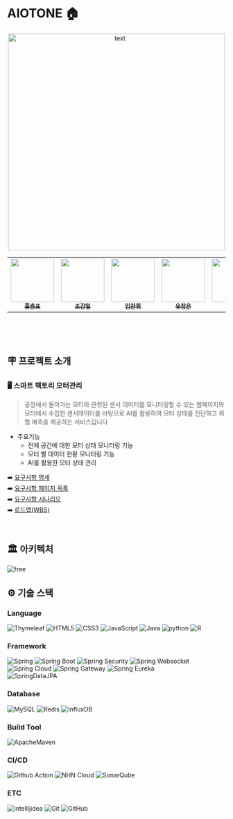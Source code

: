 # AIOTONE 🏠
<p align="center">
  <img src="https://github.com/nhnacademy-aiot1-T1/.github/assets/80664194/30b941a0-ace2-4eba-bc15-66f76bca5b93" height="500" alt="text" />
</p>

<table align="center">
  <tbody>
    <tr>
      <td align="center"><a href="https://github.com/AoiTuNa"><img src="https://avatars.githubusercontent.com/u/118845947?v=4"width="100px;" alt=""/><br /><sub><b>홍충표</b></sub></a><br /></td>
      <td align="center"><a href="https://github.com/jki12"><img src="https://avatars.githubusercontent.com/u/129145278?v=4" width="100px;" alt=""/><br /><sub><b>조강일</b></sub></a><br /></td>
      <td align="center"><a href="https://github.com/chanhwiim"><img src="https://avatars.githubusercontent.com/u/101960840?v=4" width="100px;" alt=""/><br /><sub><b>임찬휘</b></sub></a><br /></td>
      <td align="center"><a href="https://github.com/ckddms6530"><img src="https://avatars.githubusercontent.com/u/121488797?v=4" width="100px;" alt=""/><br /><sub><b>유창은</b></sub></a><br /></td>
      <td align="center"><a href="https://github.com/pangpangE123"><img src="https://avatars.githubusercontent.com/u/134940639?v=4" width="100px;" alt=""/><br /><sub><b>변상우</b></sub></a><br /></td>
      <td align="center"><a href="https://github.com/qaw302"><img src="https://avatars.githubusercontent.com/u/80664194?v=4" width="100px;" alt=""/><br /><sub><b>박미정</b></sub></a><br /></td>
    </tr>
  </tbody>
</table>


  
<br />
<br />
<br />  

## 🪧 프로젝트 소개
### 🖥️ 스마트 팩토리 모터관리
> 공장에서 돌아가는 모터와 관련된 센서 데이터를 모니터링할 수 있는 웹페이지와 모터에서 수집한 센서데이터를 바탕으로 AI를 활용하여 모터 상태를 진단하고 위험 예측을 제공하는 서비스입니다
- 주요기능
  - 전체 공간에 대한 모터 상태 모니터링 기능
  - 모터 별 데이터 현황 모니터링 기능
  - AI를 활용한 모터 상태 관리

➡️ [요구사항 명세](https://docs.google.com/spreadsheets/d/1CzpFsTNczJRvpjYeh9xfXlBBppYBSPM10EeXjIyXAzw/edit#gid=0)<br />
➡️ [요구사항 페이지 목록](https://docs.google.com/spreadsheets/d/19jqqDE9Yb4SLfPyVuQZ4r8ctLgOas44dhavJhodiMKk/edit#gid=0)<br />
➡️ [요구사항 시나리오](https://docs.google.com/spreadsheets/d/1F5o-hR033iyMkIzBvRk__4XYiJ-KJto6yM2x7Oatey0/edit#gid=0)<br />
➡️ [로드맵(WBS)](https://docs.google.com/spreadsheets/d/1xtpRn9wUJA4LiWlgvDDX7L0haHqjZAOUC3xZD4Zgh8Y/edit#gid=0)<br />
  
<br />

## 🏛 아키텍처 
![free](https://github.com/nhnacademy-aiot1-T1/.github/assets/80664194/3ba0b949-7f42-4e2d-9633-3885aeb81cf7)




## ⚙ 기술 스택
### Language
![Thymeleaf](https://img.shields.io/badge/Thymeleaf-005F0F?style=flat&logo=Thymeleaf&logoColor=white)
![HTML5](https://img.shields.io/badge/HTML5-E34F26?style=flat&logo=html5&logoColor=white)
![CSS3](https://img.shields.io/badge/CSS3-1572B6?style=flat&logo=CSS3&logoColor=white)
![JavaScript](https://img.shields.io/badge/JavaScript-F7DF1E?style=flat&logo=JavaScript&logoColor=white)
![Java](https://img.shields.io/badge/Java-E34F26?style=flat&logo=Java&logoColor=white)
![python](https://img.shields.io/badge/Python-3776AB?style=flat&logo=Python&logoColor=white)
![R](https://img.shields.io/badge/R-276DC3?style=flat&logo=r&logoColor=white)

### Framework
![Spring](https://img.shields.io/badge/spring-6DB33F?style=flat&logo=spring&logoColor=white)
![Spring Boot](https://img.shields.io/badge/spring%20boot-6DB33F?style=flat&logo=springboot&logoColor=white)
![Spring Security](https://img.shields.io/badge/spring%20security-6DB33F?style=flat&logo=springsecurity&logoColor=white)
![Spring Websocket](https://img.shields.io/badge/spring%20websocket-6DB33F?style=flat&logo=spring&logoColor=white)
</br>
![Spring Cloud](https://img.shields.io/badge/spring%20cloud-3693F3?style=flat&logo=googlecloud&logoColor=white)
![Spring Gateway](https://img.shields.io/badge/spring%20gateway-3693F3?style=flat&logo=googlecloud&logoColor=white)
![Spring Eureka](https://img.shields.io/badge/spring%20eureka-3693F3?style=flat&logo=googlecloud&logoColor=white)
</br>
![SpringDataJPA](https://img.shields.io/badge/Spring%20Data%20JPA-6DB33F?style=flat&logo=Spring&logoColor=white)

### Database
![MySQL](http://img.shields.io/badge/MySQL-4479A1?style=flat&logo=MySQL&logoColor=white)
![Redis](https://img.shields.io/badge/Redis-DC382D?style=flat&logo=Redis&logoColor=white)
![InfluxDB](https://img.shields.io/badge/influxdb-22ADF6?style=flat&logo=influxdb&logoColor=white)

### Build Tool
![ApacheMaven](https://img.shields.io/badge/Maven-C71A36?style=flat&logo=ApacheMaven&logoColor=white)

### CI/CD
![Github Action](https://img.shields.io/badge/Github%20Action-2088FF?style=flat&logo=githubactions&logoColor=white)
![NHN Cloud](https://img.shields.io/badge/-NHN%20Cloud-blue?style=flat&logo=iCloud&logoColor=white)
![SonarQube](https://img.shields.io/badge/SonarQube-4E98CD?style=flat&logo=SonarQube&logoColor=white)

### ETC
![intellijidea](https://img.shields.io/badge/intellij-000000?style=flat&logo=intellijidea&logoColor=white)
![Git](https://img.shields.io/badge/Git-F05032?style=flat&logo=Git&logoColor=white)
![GitHub](https://img.shields.io/badge/GitHub-181717?style=flat&logo=GitHub&logoColor=white)
